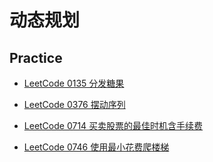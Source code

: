 # 动态规划

## Practice

- [LeetCode 0135 分发糖果](https://leetcode-cn.com/problems/candy/)

- [LeetCode 0376 摆动序列](https://leetcode-cn.com/problems/wiggle-subsequence/)

- [LeetCode 0714 买卖股票的最佳时机含手续费](https://leetcode-cn.com/problems/best-time-to-buy-and-sell-stock-with-transaction-fee/)

- [LeetCode 0746 使用最小花费爬楼梯](https://leetcode-cn.com/problems/min-cost-climbing-stairs/)
